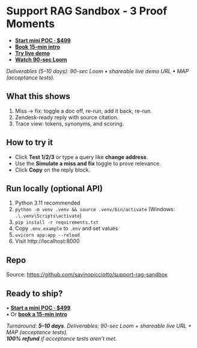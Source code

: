 # Support RAG Sandbox - 3 Proof Moments


- [**Start mini POC · $499**](https://stan.store/Savino/p/minipoc?utm_source=readme-rag&utm_medium=link&utm_campaign=mini_poc)
- [**Book 15-min intro**](https://calendly.com/savinop/intro?utm_source=readme-rag&utm_medium=link&utm_campaign=book_intro)
- [**Try live demo**](https://savinopicciotto.github.io/analytics-mini-poc/?utm_source=readme-rag&utm_medium=link&utm_campaign=try_demo)
- [**Watch 90-sec Loom**](https://www.loom.com/share/2b97ef1f9b204054ae7cec6c1d21cf8c?utm_source=readme-rag&utm_medium=link&utm_campaign=watch_90s)

*Deliverables (5–10 days): 90-sec Loom • shareable live demo URL • MAP (acceptance tests).*
## What this shows
1. Miss → fix: toggle a doc off, re-run, add it back, re-run.
2. Zendesk-ready reply with source citation.
3. Trace view: tokens, synonyms, and scoring.

## How to try it
- Click **Test 1/2/3** or type a query like **change address**.  
- Use the **Simulate a miss and fix** toggle to prove relevance.  
- Click **Copy** on the reply block.

## Run locally (optional API)
1. Python 3.11 recommended  
2. `python -m venv .venv && source .venv/bin/activate`  (Windows: `.\.venv\Scripts\activate`)  
3. `pip install -r requirements.txt`  
4. Copy `.env.example` to `.env` and set values  
5. `uvicorn app:app --reload`  
6. Visit http://localhost:8000

## Repo
Source: https://github.com/savinopicciotto/support-rag-sandbox

## Ready to ship?
• [**Start a mini POC · $499**](https://stan.store/Savino/p/minipoc?utm_source=readme-analytics&utm_medium=link&utm_campaign=mini_poc)  
• Or [**book a 15-min intro**](https://calendly.com/savinop/intro?utm_source=readme-analytics&utm_medium=link&utm_campaign=book_intro)

*Turnaround: **5–10 days**. Deliverables: 90-sec Loom + shareable live URL + MAP (acceptance tests).  
**100% refund** if acceptance tests aren’t met.*
